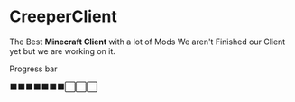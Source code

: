# CreeperClient
The Best **Minecraft Client** with a lot of Mods
We aren't Finished our Client yet but we are working on it.

Progress bar

⬛⬛⬛⬛⬛⬛⬛⬜⬜⬜
